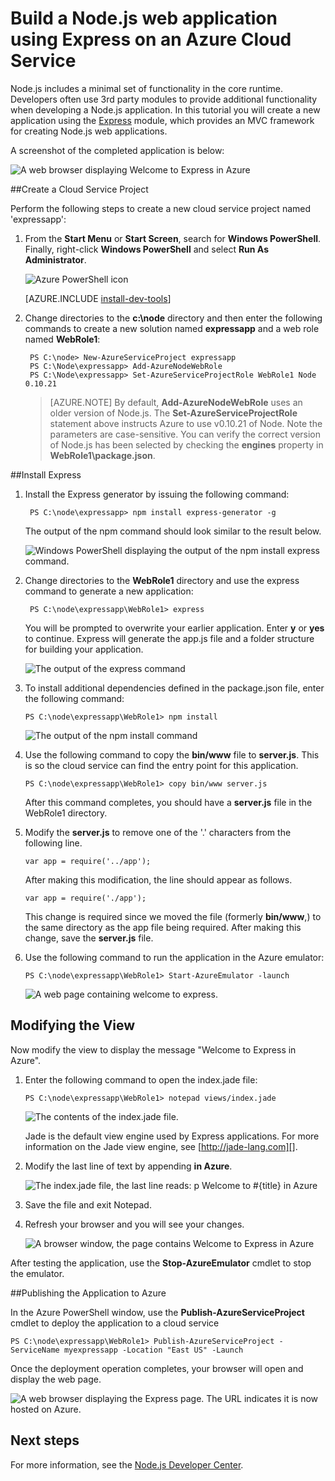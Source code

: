 <properties 
	pageTitle="Web App with Express (Node.js) | Microsoft Azure" 
	description="A tutorial that builds on the cloud service tutorial, and demonstrates how to use the Express module." 
	services="cloud-services" 
	documentationCenter="nodejs" 
	authors="rmcmurray" 
	manager="wpickett" 
	editor=""/>

<tags 
	ms.service="cloud-services" 
	ms.workload="tbd" 
	ms.tgt_pltfrm="na" 
	ms.devlang="nodejs" 
	ms.topic="article" 
	ms.date="08/11/2016" 
	ms.author="robmcm"/>






# Build a Node.js web application using Express on an Azure Cloud Service

Node.js includes a minimal set of functionality in the core runtime.
Developers often use 3rd party modules to provide additional
functionality when developing a Node.js application. In this tutorial
you will create a new application using the [Express][] module, which provides an MVC framework for creating Node.js web applications.

A screenshot of the completed application is below:

![A web browser displaying Welcome to Express in Azure](./media/cloud-services-nodejs-develop-deploy-express-app/node36.png)

##Create a Cloud Service Project

Perform the following steps to create a new cloud service project named 'expressapp':

1. From the **Start Menu** or **Start Screen**, search for **Windows PowerShell**. Finally, right-click **Windows PowerShell** and select **Run As Administrator**.

	![Azure PowerShell icon](./media/cloud-services-nodejs-develop-deploy-express-app/azure-powershell-start.png)

	[AZURE.INCLUDE [install-dev-tools](../../includes/install-dev-tools.md)]

2. Change directories to the **c:\\node** directory and then enter the following commands to create a new solution named **expressapp** and a web role named **WebRole1**:

		PS C:\node> New-AzureServiceProject expressapp
		PS C:\Node\expressapp> Add-AzureNodeWebRole
		PS C:\Node\expressapp> Set-AzureServiceProjectRole WebRole1 Node 0.10.21

	> [AZURE.NOTE] By default, **Add-AzureNodeWebRole** uses an older version of Node.js. The **Set-AzureServiceProjectRole** statement above instructs Azure to use v0.10.21 of Node.  Note the parameters are case-sensitive.  You can verify the correct version of Node.js has been selected by checking the **engines** property in **WebRole1\package.json**.

##Install Express

1. Install the Express generator by issuing the following command:

		PS C:\node\expressapp> npm install express-generator -g

	The output of the npm command should look similar to the result below. 

	![Windows PowerShell displaying the output of the npm install express command.](./media/cloud-services-nodejs-develop-deploy-express-app/express-g.png)

2. Change directories to the **WebRole1** directory and use the express command to generate a new application:

        PS C:\node\expressapp\WebRole1> express

	You will be prompted to overwrite your earlier application. Enter **y** or **yes** to continue. Express will generate the app.js file and a folder structure for building your application.

	![The output of the express command](./media/cloud-services-nodejs-develop-deploy-express-app/node23.png)


5.  To install additional dependencies defined in the package.json file,
    enter the following command:

        PS C:\node\expressapp\WebRole1> npm install

	![The output of the npm install command](./media/cloud-services-nodejs-develop-deploy-express-app/node26.png)

6.  Use the following command to copy the **bin/www** file to **server.js**. This is so the cloud service can find the entry point for this application.

		PS C:\node\expressapp\WebRole1> copy bin/www server.js

	After this command completes, you should have a **server.js** file in the WebRole1 directory.

7.  Modify the **server.js** to remove one of the '.' characters from the following line.

		var app = require('../app');

	After making this modification, the line should appear as follows.

		var app = require('./app');

	This change is required since we moved the file (formerly **bin/www**,) to the same directory as the app file being required. After making this change, save the **server.js** file.

8.  Use the following command to run the application in the Azure emulator:

        PS C:\node\expressapp\WebRole1> Start-AzureEmulator -launch

	![A web page containing welcome to express.](./media/cloud-services-nodejs-develop-deploy-express-app/node28.png)

## Modifying the View

Now modify the view to display the message "Welcome to Express in
Azure".

1.  Enter the following command to open the index.jade file:

        PS C:\node\expressapp\WebRole1> notepad views/index.jade

    ![The contents of the index.jade file.](./media/cloud-services-nodejs-develop-deploy-express-app/getting-started-19.png)

    Jade is the default view engine used by Express applications. For more
    information on the Jade view engine, see [http://jade-lang.com][].

2.  Modify the last line of text by appending **in Azure**.

	![The index.jade file, the last line reads: p Welcome to \#{title} in Azure](./media/cloud-services-nodejs-develop-deploy-express-app/node31.png)

3.  Save the file and exit Notepad.

4.  Refresh your browser and you will see your changes.

	![A browser window, the page contains Welcome to Express in Azure](./media/cloud-services-nodejs-develop-deploy-express-app/node32.png)

After testing the application, use the **Stop-AzureEmulator** cmdlet to stop the emulator.

##Publishing the Application to Azure

In the Azure PowerShell window, use the **Publish-AzureServiceProject** cmdlet to deploy the application to a cloud service

    PS C:\node\expressapp\WebRole1> Publish-AzureServiceProject -ServiceName myexpressapp -Location "East US" -Launch

Once the deployment operation completes, your browser will open and display the web page.

![A web browser displaying the Express page. The URL indicates it is now hosted on Azure.](./media/cloud-services-nodejs-develop-deploy-express-app/node36.png)

## Next steps

For more information, see the [Node.js Developer Center](/develop/nodejs/).

  [Node.js Web Application]: http://www.windowsazure.com/develop/nodejs/tutorials/getting-started/
  [Express]: http://expressjs.com/
  [http://jade-lang.com]: http://jade-lang.com

 
